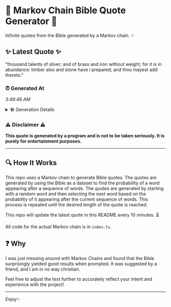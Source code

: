 # 📖 Markov Chain Bible Quote Generator 📖

Infinite quotes from the Bible generated by a Markov chain. ✨

## ✨ Latest Quote ✨
"thousand talents of silver; and of brass and iron without weight; for it is in abundance: timber also and stone have i prepared; and thou mayest add thereto."

### ⏰ Generated At
*3:49:46 AM*

<details>
    <summary>🛠️ Generation Details</summary>
    <p>
        <strong>🌱 Seed:</strong> thousand<br>
        <strong>🔄 Iterations:</strong> 27<br>
        <strong>📜 Context History:</strong><br>[ thousand ]: talents<br>[ thousand, talents ]: of<br>[ thousand, talents, of ]: silver;<br>[ thousand, talents, of, silver; ]: and<br>[ thousand, talents, of, silver;, and ]: of<br>[ thousand, talents, of, silver;, and, of ]: brass<br>[ talents, of, silver;, and, of, brass ]: and<br>[ of, silver;, and, of, brass, and ]: iron<br>[ silver;, and, of, brass, and, iron ]: without<br>[ and, of, brass, and, iron, without ]: weight;<br>[ of, brass, and, iron, without, weight; ]: for<br>[ brass, and, iron, without, weight;, for ]: it<br>[ and, iron, without, weight;, for, it ]: is<br>[ iron, without, weight;, for, it, is ]: in<br>[ without, weight;, for, it, is, in ]: abundance:<br>[ weight;, for, it, is, in, abundance: ]: timber<br>[ for, it, is, in, abundance:, timber ]: also<br>[ it, is, in, abundance:, timber, also ]: and<br>[ is, in, abundance:, timber, also, and ]: stone<br>[ in, abundance:, timber, also, and, stone ]: have<br>[ abundance:, timber, also, and, stone, have ]: i<br>[ timber, also, and, stone, have, i ]: prepared;<br>[ also, and, stone, have, i, prepared; ]: and<br>[ and, stone, have, i, prepared;, and ]: thou<br>[ stone, have, i, prepared;, and, thou ]: mayest<br>[ have, i, prepared;, and, thou, mayest ]: add<br>[ i, prepared;, and, thou, mayest, add ]: thereto.<br>
    </p>
</details>

### ⚠️ Disclaimer ⚠️
**This quote is generated by a program and is not to be taken seriously. It is purely for entertainment purposes.**

---

## 🔍 How It Works

This repo uses a Markov chain to generate Bible quotes. The quotes are generated by using the Bible as a dataset to find the probability of a word appearing after a sequence of words. The quotes are generated by starting with a random word and then selecting the next word based on the probability of it appearing after the current sequence of words. This process is repeated until the desired length of the quote is reached.

This repo will update the latest quote in this README every 10 minutes. ⏳

All code for the actual Markov chain is in `index.ts`.

## ❓ Why

I was just messing around with Markov Chains and found that the Bible surprisingly yielded good results when prompted. 
It was suggested by a friend, and I am in no way christian.

Feel free to adjust the text further to accurately reflect your intent and experience with the project!

---

*Enjoy*✨
